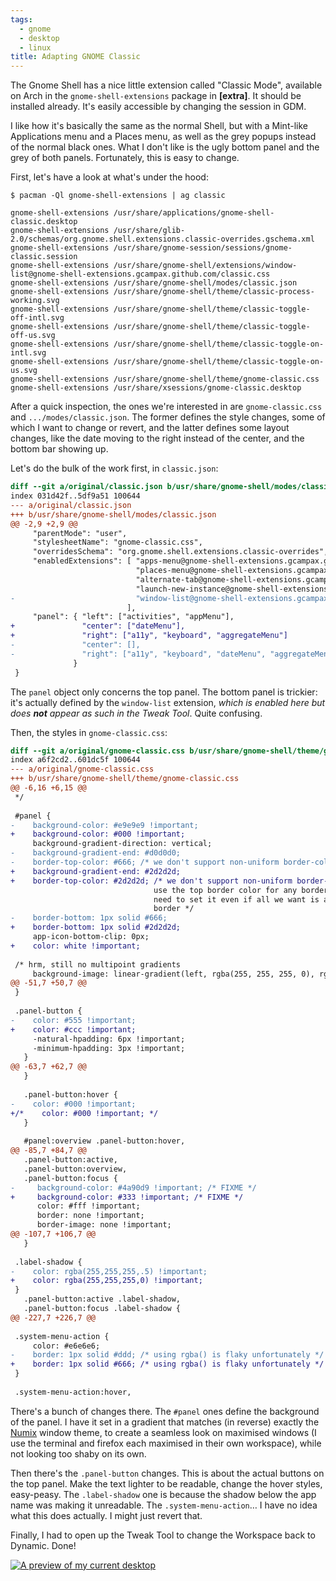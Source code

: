 ```yaml
---
tags:
  - gnome
  - desktop
  - linux
title: Adapting GNOME Classic
---
```


The Gnome Shell has a nice little extension called "Classic Mode", available on Arch
in the `gnome-shell-extensions` package in __[extra]__. It should be installed already.
It's easily accessible by changing the session in GDM.

I like how it's basically the same as the normal Shell, but with a Mint-like Applications
menu and a Places menu, as well as the grey popups instead of the normal black ones. What
I don't like is the ugly bottom panel and the grey of both panels. Fortunately, this is
easy to change.

First, let's have a look at what's under the hood:

```
$ pacman -Ql gnome-shell-extensions | ag classic

gnome-shell-extensions /usr/share/applications/gnome-shell-classic.desktop
gnome-shell-extensions /usr/share/glib-2.0/schemas/org.gnome.shell.extensions.classic-overrides.gschema.xml
gnome-shell-extensions /usr/share/gnome-session/sessions/gnome-classic.session
gnome-shell-extensions /usr/share/gnome-shell/extensions/window-list@gnome-shell-extensions.gcampax.github.com/classic.css
gnome-shell-extensions /usr/share/gnome-shell/modes/classic.json
gnome-shell-extensions /usr/share/gnome-shell/theme/classic-process-working.svg
gnome-shell-extensions /usr/share/gnome-shell/theme/classic-toggle-off-intl.svg
gnome-shell-extensions /usr/share/gnome-shell/theme/classic-toggle-off-us.svg
gnome-shell-extensions /usr/share/gnome-shell/theme/classic-toggle-on-intl.svg
gnome-shell-extensions /usr/share/gnome-shell/theme/classic-toggle-on-us.svg
gnome-shell-extensions /usr/share/gnome-shell/theme/gnome-classic.css
gnome-shell-extensions /usr/share/xsessions/gnome-classic.desktop
```

After a quick inspection, the ones we're interested in are `gnome-classic.css` and
`.../modes/classic.json`. The former defines the style changes, some of which I want
to change or revert, and the latter defines some layout changes, like the date moving
to the right instead of the center, and the bottom bar showing up.

Let's do the bulk of the work first, in `classic.json`:

``` diff
diff --git a/original/classic.json b/usr/share/gnome-shell/modes/classic.json
index 031d42f..5df9a51 100644
--- a/original/classic.json
+++ b/usr/share/gnome-shell/modes/classic.json
@@ -2,9 +2,9 @@
     "parentMode": "user",
     "stylesheetName": "gnome-classic.css",
     "overridesSchema": "org.gnome.shell.extensions.classic-overrides",
     "enabledExtensions": [ "apps-menu@gnome-shell-extensions.gcampax.github.com",
                            "places-menu@gnome-shell-extensions.gcampax.github.com",
                            "alternate-tab@gnome-shell-extensions.gcampax.github.com",
                            "launch-new-instance@gnome-shell-extensions.gcampax.github.com",
-                           "window-list@gnome-shell-extensions.gcampax.github.com"
                          ],
     "panel": { "left": ["activities", "appMenu"],
+               "center": ["dateMenu"],
+               "right": ["a11y", "keyboard", "aggregateMenu"]
-               "center": [],
-               "right": ["a11y", "keyboard", "dateMenu", "aggregateMenu"]
              }
 }
```

The `panel` object only concerns the top panel. The bottom panel is trickier: it's actually
defined by the `window-list` extension, *which is enabled here but does __not__ appear as such
in the Tweak Tool*. Quite confusing.

Then, the styles in `gnome-classic.css`:

``` diff
diff --git a/original/gnome-classic.css b/usr/share/gnome-shell/theme/gnome-classic.css
index a6f2cd2..601dc5f 100644
--- a/original/gnome-classic.css
+++ b/usr/share/gnome-shell/theme/gnome-classic.css
@@ -6,16 +6,15 @@
 */
 
 #panel {
-    background-color: #e9e9e9 !important;
+    background-color: #000 !important;
     background-gradient-direction: vertical;
-    background-gradient-end: #d0d0d0;
-    border-top-color: #666; /* we don't support non-uniform border-colors and
+    background-gradient-end: #2d2d2d;
+    border-top-color: #2d2d2d; /* we don't support non-uniform border-colors and
                                use the top border color for any border, so we
                                need to set it even if all we want is a bottom
                                border */
-    border-bottom: 1px solid #666;
+    border-bottom: 1px solid #2d2d2d;
     app-icon-bottom-clip: 0px;
+    color: white !important;
 
 /* hrm, still no multipoint gradients
     background-image: linear-gradient(left, rgba(255, 255, 255, 0), rgba(255, 255, 255, 1) 50%, rgba(255, 255, 255, 0)) !important;*/
@@ -51,7 +50,7 @@
 }
 
 .panel-button {
-    color: #555 !important;
+    color: #ccc !important;
     -natural-hpadding: 6px !important;
     -minimum-hpadding: 3px !important;
   }
@@ -63,7 +62,7 @@
   }
                                                                                                                                      [0/1880]
   .panel-button:hover {
-    color: #000 !important;
+/*    color: #000 !important; */
   }
 
   #panel:overview .panel-button:hover,
@@ -85,7 +84,7 @@
   .panel-button:active,
   .panel-button:overview,
   .panel-button:focus {
-     background-color: #4a90d9 !important; /* FIXME */
+     background-color: #333 !important; /* FIXME */
      color: #fff !important;
      border: none !important;
      border-image: none !important;
@@ -107,7 +106,7 @@
   }
 
 .label-shadow {
-    color: rgba(255,255,255,.5) !important;
+    color: rgba(255,255,255,0) !important;
 }
   .panel-button:active .label-shadow,
   .panel-button:focus .label-shadow {
@@ -227,7 +226,7 @@
 
 .system-menu-action {
     color: #e6e6e6;
-    border: 1px solid #ddd; /* using rgba() is flaky unfortunately */
+    border: 1px solid #666; /* using rgba() is flaky unfortunately */
 }
 
 .system-menu-action:hover,
```

There's a bunch of changes there. The `#panel` ones define the background of the panel.
I have it set in a gradient that matches (in reverse) exactly the [Numix] window theme,
to create a seamless look on maximised windows (I use the terminal and firefox each
maximised in their own workspace), while not looking too shaby on its own.

Then there's the `.panel-button` changes. This is about the actual buttons on the top panel.
Make the text lighter to be readable, change the hover styles, easy-peasy. The `.label-shadow`
one is because the shadow below the app name was making it unreadable. The `.system-menu-action`…
I have no idea what this does actually. I might just revert that.

Finally, I had to open up the Tweak Tool to change the Workspace back to Dynamic. Done!

[![A preview of my current desktop](http://i.imgur.com/9K0N7M0.png)](http://i.imgur.com/9K0N7M0.png)

[Numix]: http://numixproject.org/
